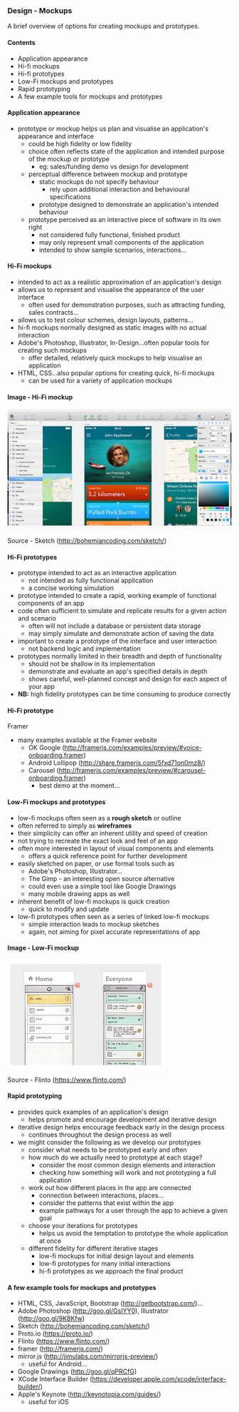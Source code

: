 ### Design - Mockups

A brief overview of options for creating mockups and prototypes.

#### Contents
  * Application appearance
  * Hi-fi mockups
  * Hi-fi prototypes
  * Low-Fi mockups and prototypes
  * Rapid prototyping
  * A few example tools for mockups and prototypes

#### Application appearance

  * prototype or mockup helps us plan and visualise an application's appearance and interface
    * could be high fidelity or low fidelity
    * choice often reflects state of the application and intended purpose of the mockup or prototype
      * eg: sales/funding demo vs design for development
    * perceptual difference between mockup and prototype
      * static mockups do not specify behaviour
        * rely upon additional interaction and behavioural specifications
      * prototype designed to demonstrate an application's intended behaviour
    * prototype perceived as an interactive piece of software in its own right
      * not considered fully functional, finished product
      * may only represent small components of the application
      * intended to show sample scenarios, interactions...

#### Hi-Fi mockups

  * intended to act as a realistic approximation of an application's design
  * allows us to represent and visualise the appearance of the user interface
    * often used for demonstration purposes, such as attracting funding, sales contracts...
  * allows us to test colour schemes, design layouts, patterns...
  * hi-fi mockups normally designed as static images with no actual interaction
  * Adobe's Photoshop, Illustrator, In-Design...often popular tools for creating such mockups
    * offer detailed, relatively quick mockups to help visualise an application
  * HTML, CSS...also popular options for creating quick, hi-fi mockups
    * can be used for a variety of application mockups

#### Image - Hi-Fi mockup

![Sketch3](../media/images/sketch3.png)

Source - Sketch (http://bohemiancoding.com/sketch/)

#### Hi-Fi prototypes

  * prototype intended to act as an interactive application
    * not intended as fully functional application
    * a concise working simulation
  * prototype intended to create a rapid, working example of functional components of an app
  * code often sufficient to simulate and replicate results for a given action and scenario
    * often will not include a database or persistent data storage
    * may simply simulate and demonstrate action of saving the data
  * important to create a prototype of the interface and user interaction
    * not backend logic and implementation
  * prototypes normally limited in their breadth and depth of functionality
    * should not be shallow in its implementation
    * demonstrate and evaluate an app's specified details in depth
    * shows careful, well-planned concept and design for each aspect of your app
  * **NB:** high fidelity prototypes can be time consuming to produce correctly

#### Hi-Fi prototype

Framer

 * many examples available at the Framer website
     * OK Google (http://framerjs.com/examples/preview/#voice-onboarding.framer)
     * Android Lollipop (http://share.framerjs.com/5fxd71on0mz8/)
     * Carousel (http://framerjs.com/examples/preview/#carousel-onboarding.framer)
         * best demo at the moment...

#### Low-Fi mockups and prototypes

  * low-fi mockups often seen as a **rough sketch** or outline
  * often referred to simply as **wireframes**
  * their simplicity can offer an inherent utility and speed of creation
  * not trying to recreate the exact look and feel of an app
  * often more interested in layout of visual components and elements
    * offers a quick reference point for further development
  * easily sketched on paper, or use formal tools such as
    * Adobe's Photoshop, Illustrator...
    * The Gimp - an interesting open source alternative
    * could even use a simple tool like Google Drawings
    * many mobile drawing apps as well
  * inherent benefit of low-fi mockups is quick creation
    * quick to modify and update
  * low-fi prototypes often seen as a series of linked low-fi mockups
    * simple interaction leads to mockup sketches
    * again, not aiming for pixel accurate representations of app

#### Image - Low-Fi mockup

![low-fi mockup](../media/images/low-fi.png)

Source - Flinto (https://www.flinto.com/)

#### Rapid prototyping

  * provides quick examples of an application's design
    * helps promote and encourage development and iterative design
  * iterative design helps encourage feedback early in the design process
    * continues throughout the design process as well
  * we might consider the following as we develop our prototypes
    * consider what needs to be prototyped early and often
    * how much do we actually need to prototype at each stage?
        * consider the most common design elements and interaction
        * checking how something will work and not prototyping a full application
    * work out how different places in the app are connected
        * connection between interactions, places...
        * consider the patterns that exist within the app
        * example pathways for a user through the app to achieve a given goal
    * choose your iterations for prototypes
        * helps us avoid the temptation to prototype the whole application at once
    * different fidelity for different iterative stages
        * low-fi mockups for initial design layout and elements
        * low-fi prototypes for many initial interactions
        * hi-fi prototypes as we approach the final product

#### A few example tools for mockups and prototypes

  * HTML, CSS, JavaScript, Bootstrap (http://getbootstrap.com/)...
  * Adobe Photoshop (http://goo.gl/GsIYY0), Illustrator (http://goo.gl/9K8Kfw)
  * Sketch (http://bohemiancoding.com/sketch/)
  * Proto.io (https://proto.io/)
  * Flinto (https://www.flinto.com/)
  * framer (http://framerjs.com/)
  * mirror.js (http://jimulabs.com/mirrorjs-preview/)
    * useful for Android...
  * Google Drawings (http://goo.gl/qPRCfG)
  * XCode Interface Builder (https://developer.apple.com/xcode/interface-builder/)
  * Apple's Keynote (http://keynotopia.com/guides/)
    * useful for iOS
